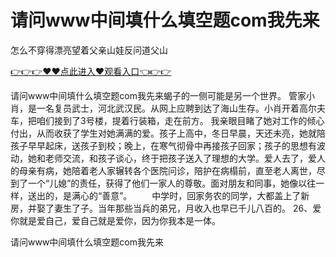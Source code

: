 # 请问www中间填什么填空题com我先来
怎么不穿得漂亮望着父亲山娃反问道父山

<a href="https://github.com/zchuit/pxmid/issues/2">👉👉👉♥♥点此进入♥观看入口👈👉👉</a>

请问www中间填什么填空题com我先来蝎子的一侧可能是另一个世界。
管家小肖，是一名复员武士，河北武汉民。从网上应聘到达了海山生存。小肖开着高尔夫车，把咱们接到了3号楼，提着行装箱，走在前方。
我亲眼目睹了她对工作的倾心付出，从而收获了学生对她满满的爱。孩子上高中，冬日早晨，天还未亮，她就陪孩子早早起床，送孩子到校；晚上，在寒气彻骨中再接孩子回家；孩子的思想有波动，她和老师交流，和孩子谈心，终于把孩子送入了理想的大学。爱人去了，爱人的母亲有病，她陪着老人家辗转各个医院问诊，陪护在病榻前，直至老人离世，尽到了一个“儿媳”的责任，获得了他们一家人的尊敬。面对朋友和同事，她像以往一样，送出的，是满心的“善意”。
　　中学时，回家务农的同学，大都盖上了新房，并娶了妻生了子。当年那些当兵的弟兄，月收入也早已千儿八百的。
	26、爱你就是爱自己，爱自己就是爱你，因为你我本是一体。

请问www中间填什么填空题com我先来
